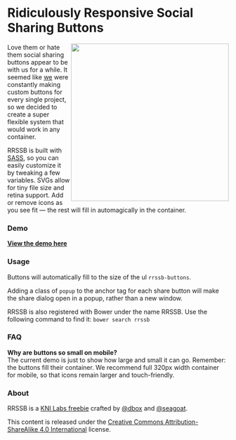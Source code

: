 
# Ridiculously Responsive Social Sharing Buttons

[<img align="right" src="http://kurtnoble.com/labs/_img/rrssb-preview.png" width="359" height="auto"/>](http://kurtnoble.com/labs/rrssb/) Love them or hate them social sharing buttons appear to be with us for a while. It seemed like [we](http://www.kurtnoble.com) were constantly making custom buttons for every single project, so we decided to create a super flexible system that would work in any container.

RRSSB is built with [SASS](http://sass-lang.com/), so you can easily customize it by tweaking a few variables. SVGs allow for tiny file size and retina support. Add or remove icons as you see fit &mdash; the rest will fill in automagically in the container.


### Demo

[**View the demo here**](http://kurtnoble.com/labs/rrssb/)

### Usage

Buttons will automatically fill to the size of the ul `rrssb-buttons`.

Adding a class of `popup` to the anchor tag for each share button will make the share dialog open in a popup, rather than a new window.

RRSSB is also registered with Bower under the name RRSSB. Use the following command to find it: `bower search rrssb`

### FAQ

**Why are buttons so small on mobile?**  
The current demo is just to show how large and small it can go.  Remember: the buttons fill their container. We recommend full 320px width container for mobile, so that icons remain larger and touch-friendly.


### About

RRSSB is a [KNI Labs freebie](http://kurtnoble.com/) crafted by [@dbox](http://www.twitter.com/dbox) and [@seagoat](http://www.twitter.com/seagoat).

This content is released under the [Creative Commons Attribution-ShareAlike 4.0 International](http://creativecommons.org/licenses/by-sa/4.0/legalcode) license.